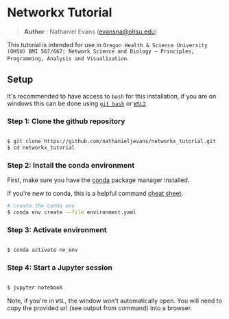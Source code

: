 # Networkx Tutorial

> **Author** : Nathaniel Evans (evansna@ohsu.edu)

This tutorial is intended for use in `Oregon Health & Science University (OHSU) BMI 567/667: Network Science and Biology – Principles, Programming, Analysis and Visualization`. 


## Setup 

It's recommended to have access to `bash` for this installation, if you are on windows this can be done using [`git bash`](https://gitforwindows.org/) or [`WSL2`](https://docs.microsoft.com/en-us/windows/wsl/about). 

### Step 1: Clone the github repository 

```bash 

$ git clone https://github.com/nathanieljevans/networkx_tutorial.git 
$ cd networkx_tutorial 

``` 

### Step 2: Install the conda environment 

First, make sure you have the [conda](https://www.anaconda.com/products/individual) package manager installed. 

If you're new to conda, this is a helpful command [cheat sheet](https://docs.conda.io/projects/conda/en/4.6.0/_downloads/52a95608c49671267e40c689e0bc00ca/conda-cheatsheet.pdf). 


```bash 
# create the conda env 
$ conda env create --file environment.yaml

```

### Step 3: Activate environment 

```bash 

$ conda activate nx_env

``` 

### Step 4: Start a Jupyter session 

```bash 

$ jupyter notebook

``` 

Note, if you're in `WSL`, the window won't automatically open. You will need to copy the provided url (see output from command) into a browser. 


